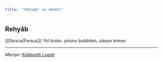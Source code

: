 ```yaml
---
title: '"Rehyâb" ne demek?'
---
```


## Rehyâb
([[farsca|Farsça]]) Yol bulan, yolunu bulabilen, ulaşan kimse:

---
*Menşei: [Kubbealtı Lugatı](https://www.lugatim.com/s/rehyab)*